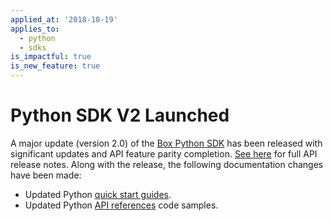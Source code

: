 ```yaml
---
applied_at: '2018-10-19'
applies_to:
  - python
  - sdks
is_impactful: true
is_new_feature: true
---
```

# Python SDK V2 Launched

A major update (version 2.0) of the [Box Python SDK][python_sdk_v2] has been
released with significant updates and API feature parity completion.
[See here][python_sdk_v2_release_notes] for full API release notes. Along with
the release, the following documentation changes have been made:

* Updated Python [quick start guides](guide://).
* Updated Python [API references](endpoint://) code samples.

[python_sdk_v2]: https://github.com/box/box-python-sdk

[python_sdk_v2_release_notes]: https://github.com/box/box-python-sdk/releases/tag/v2.0.0
